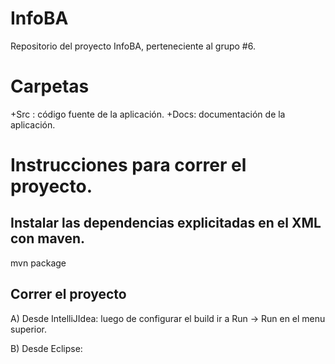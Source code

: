 # InfoBA

Repositorio del proyecto InfoBA, perteneciente al grupo #6.

# Carpetas 
  +Src : código fuente de la aplicación.
  +Docs: documentación de la aplicación.

# Instrucciones para correr el proyecto. 

## Instalar  las dependencias explicitadas en el XML con maven.

mvn package

## Correr el proyecto 

A) Desde IntelliJIdea: luego de configurar el build ir a Run -> Run <Nombre del proyecto> en el menu superior.

B) Desde Eclipse: 
